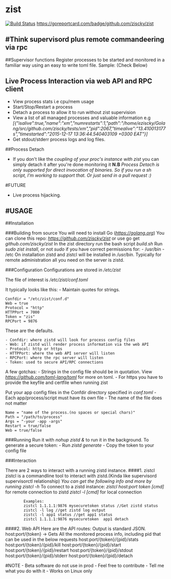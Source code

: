 # **zist**
[![Build Status](https://travis-ci.org/ziscky/zist.svg?branch=master)](https://travis-ci.org/ziscky/zist)
https://goreportcard.com/badge/github.com/ziscky/zist

#Think supervisord plus remote commandeering via rpc
------------------------------------------------------------------------

##Supervisor functions
Register processes to be started and monitored in a familiar way using an easy to write toml file.
Sample: (Check Below)


## Live Process Interaction via web API and RPC client
 - View process stats i.e cpu/mem usage
 - Start/Stop/Restart a process
 - Detach a process to allow it to run without zist supervision
 - View a list of all managed processes and valuable information e.g
  *[{"isalive":true,"name":"xm","numrestarts":1,"path":"/home/eziscky/Golang/src/github.com/ziscky/tests/xm","pid":2067,"timealive":"13.410013177s","timestarted":"2015-12-17 13:36:44.540403109 +0300 EAT"}]*
 - Get stdout/stderr process logs and log files.

##Process Detach
 - If you don't like the *coupling of your proc's instance with zist* you
   can simply detach it after you're done monitoring it
**N.B** *Process Detach is only supported for direct invocation of binaries. So if you run a sh script, I'm working to support that. Or just send in a pull request :)*

#FUTURE
 - Live process hijacking.
 
 #USAGE
 ---------------------------------------------------------------------------------------------
 
##Installation

###Building from source
You will need to install Go (*https://golang.org*)
You can clone this repo: *https://github.com/ziscky/zist* or use go get *github.com/ziscky/zist*
In the zist directory run the bash script *build.sh*
Run *sudo zist install*, or not *sudo* if you have correct permissions for:
        - /usr/bin
        - /etc 
On installation zistd and zistcl will be installed in */usr/bin*. Typically for remote administration all you need on the server is zistd.

###Configuration
Configurations are stored in */etc/zist*

The file of interest is */etc/zist/conf.toml*

It typically looks like this:
    - Maintain quotes for strings.
           
    Confdir = "/etc/zist/conf.d"
    Web = true
    Protocol = "http"
    HTTPPort = 7000
    Token = "zis"
    RPCPort = 9876

These are the defaults.

    - Confdir: where zistd will look for process config files
    - Web: if zistd will render process information via the web API
    - Protocol: http or https
    - HTTPPort: where the web API server will listen
    - RPCPort: where the rpc server will listen
    - Token: used to secure API/RPC connections

A few gotchas:
    - Strings in the config file should be in quotation. View *https://github.com/toml-lang/toml* for more on toml.
    - For https you have to provide the keyfile and certfile when running zist
    
Put your app config files in the Confdir directory specified in *conf.toml*
    - Each app/process/script must have its own file
    - The name of the file does not matter
    
    Name = "name of the process.(no spaces or special chars)"
    Path = "/path/to/process"
    Args = "-your -app -args"
    Restart = true/false
    Web = true/false 
    

###Running
Run it with *nohup zistd &* to run it in the background.
To generate a secure token:
    - Run *zistd generate*
    - Copy the token to your config file

###Interaction

There are 2 ways to interact with a running zistd instance.
####1. zistcl
       zistcl is a commandline tool to interact with zistd.(Kinda like supervisord supervisorctl relationship)
       *You can get the following info and more by running zistcl -h*
       To connect to a zistd instance:
            *zistcl host:port token [cmd]* for remote connection to zistd
            *zistcl -l [cmd]* for local connection
            
            Examples:
            zistcl 1.1.1.1:9876 mysecuretoken status //Get zistd status
            zistcl -l log //get zistd log output
            zistcl -l app1 status //get app1 status
            zistcl 1.1.1.1:9876 mysecuretoken  app1 detach


####2. Web API
        Here are the API routes:
        Output is standard JSON.
                host:port/{token} -> Gets All the monitored process info, including pid that can be used in the below requests 
                host:port/{token}/{pid}/stats
                host:port/{token}/{pid}/kill 
                host:port/{token}/{pid}/start
                host:port/{token}/{pid}/restart
                host:port/{token}/{pid}/stdout
                host:port/{token}/{pid}/stderr
                host:port/{token}/{pid}/detach

#NOTE
    - Beta software do not use in prod
    - Feel free to contribute
    - Tell me what you do with it
    - Works on Linux only